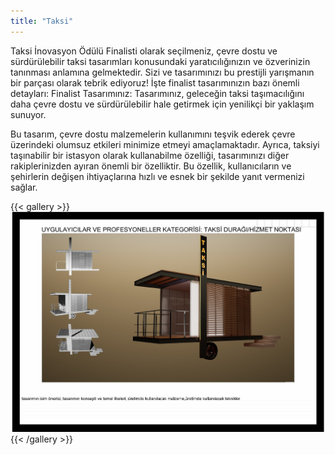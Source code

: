 ```yaml
---
title: "Taksi"
---
```


Taksi İnovasyon Ödülü Finalisti olarak seçilmeniz, çevre dostu ve sürdürülebilir taksi tasarımları konusundaki yaratıcılığınızın ve özverinizin tanınması anlamına gelmektedir. Sizi ve tasarımınızı bu prestijli yarışmanın bir parçası olarak tebrik ediyoruz! İşte finalist tasarımınızın bazı önemli detayları: Finalist Tasarımınız: Tasarımınız, geleceğin taksi taşımacılığını daha çevre dostu ve sürdürülebilir hale getirmek için yenilikçi bir yaklaşım sunuyor.

Bu tasarım, çevre dostu malzemelerin kullanımını teşvik ederek çevre üzerindeki olumsuz etkileri minimize etmeyi amaçlamaktadır. Ayrıca, taksiyi taşınabilir bir istasyon olarak kullanabilme özelliği, tasarımınızı diğer rakiplerinizden ayıran önemli bir özelliktir. Bu özellik, kullanıcıların ve şehirlerin değişen ihtiyaçlarına hızlı ve esnek bir şekilde yanıt vermenizi sağlar.

{{< gallery >}}
<img src="featured.jpg" class="grid-w50 md:grid-w33 xl:grid-w25" />
{{< /gallery >}}
